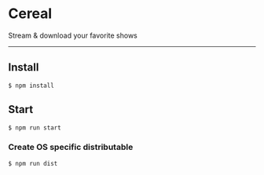Cereal
===========

Stream & download your favorite shows

---

## Install
```
$ npm install
```

## Start
```
$ npm run start
```

### Create OS specific distributable
```
$ npm run dist
```



